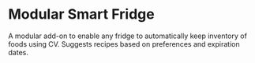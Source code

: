 # Modular Smart Fridge
A modular add-on to enable any fridge to automatically keep inventory of foods using CV. Suggests recipes based on preferences and expiration dates.